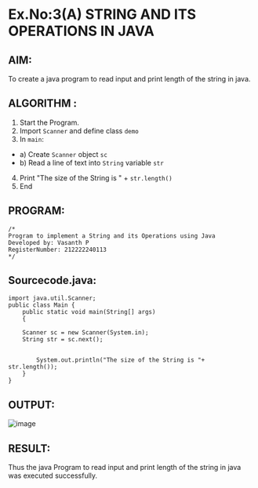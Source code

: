 # Ex.No:3(A)  STRING AND ITS OPERATIONS IN JAVA
## AIM:
To create a java program to read input and print length of the string in java.

## ALGORITHM :
1.  Start the Program.
2.	Import `Scanner` and define class `demo`
3.	In `main`:
-	a) Create `Scanner` object `sc`
-	b) Read a line of text into `String` variable `str`
4.	Print "The size of the String is " + `str.length()`
5.	End


## PROGRAM:
 ```
/*
Program to implement a String and its Operations using Java
Developed by: Vasanth P
RegisterNumber: 212222240113
*/
```

## Sourcecode.java:
```
import java.util.Scanner;
public class Main {
	public static void main(String[] args)
	{
    	
   	Scanner sc = new Scanner(System.in);  
   	String str = sc.next();

 
    	System.out.println("The size of the String is "+ str.length());
	}
}
```

## OUTPUT:

![image](https://github.com/user-attachments/assets/7b402891-3ded-40b2-8f69-15e5afa3677d)


## RESULT:
Thus the java Program to read input and print length of the string in java was executed successfully.


